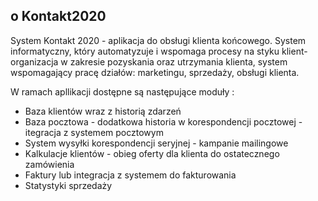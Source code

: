 
## o Kontakt2020

System Kontakt 2020 - aplikacja do obsługi klienta końcowego. 
System informatyczny, który automatyzuje i wspomaga procesy na styku klient-organizacja w zakresie pozyskania oraz utrzymania klienta, system wspomagający pracę działów: marketingu, sprzedaży, obsługi klienta.

W ramach apllikacji dostępne są następujące moduły :

- Baza klientów wraz z historią zdarzeń
- Baza pocztowa - dodatkowa historia w korespondencji pocztowej - itegracja z systemem pocztowym 
- System wysyłki korespondencji seryjnej - kampanie mailingowe 
- Kalkulacje klientów - obieg oferty dla klienta do ostatecznego zamówienia
- Faktury lub integracja z systemem do fakturowania
- Statystyki sprzedaży 


